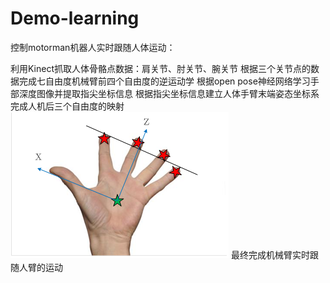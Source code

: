 # Demo-learning

控制motorman机器人实时跟随人体运动：

利用Kinect抓取人体骨骼点数据：肩关节、肘关节、腕关节
根据三个关节点的数据完成七自由度机械臂前四个自由度的逆运动学
根据open pose神经网络学习手部深度图像并提取指尖坐标信息
根据指尖坐标信息建立人体手臂末端姿态坐标系完成人机后三个自由度的映射
![hand.png](https://github.com/brucezhcw/Demo-learning/blob/master/hand.png)
最终完成机械臂实时跟随人臂的运动

